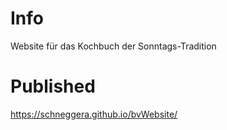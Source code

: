 # Info
Website für das Kochbuch der Sonntags-Tradition

# Published
https://schneggera.github.io/bvWebsite/
